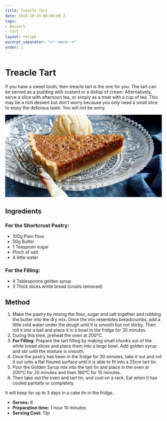 ```yaml
---
title: Treacle Tart
date: 2019-10-19 00:00:00 Z
tags:
- Dessert
- Tart
layout: recipe
excerpt_separator: "<!--more-->"
order: 1
---
```


# Treacle Tart

If you have a sweet tooth, then treacle tart is the one for you. The tart can be served as a pudding with custard or a dollop of cream. Alternatively, serve a slice with afternoon tea, or simply as a treat with a cup of tea. This may be a rich dessert but don't worry because you only need a small slice to enjoy the delicious taste. You will not be sorry.

<!--more-->

[![Treacle Tart and Ice Cream](/_uploads/TreacleTart.jpg)](/_uploads/TreacleTart.jpg)

## Ingredients

### For the Shortcrust Pastry:		
- 100g Plain flour					
- 50g Butter					
- 1 Teaspoon sugar
- Pinch of salt
- A little water

### For the Filling:
- 4 Tablespoons golden syrup
- 3 Thick slices white bread (crusts removed)

## Method

1. Make the pastry by mixing the flour, sugar and salt together and rubbing the butter into the dry mix. Once the mix resembles breadcrumbs, add a little cold water under the dough until it is  smooth but not sticky. Then roll it into a ball and place it in a bowl in the fridge for 30 minutes.
2. During this time, preheat the oven at 200°C.
3. **For Filling:** Prepare the tart filling by making small chunks out of the white bread slices and place them into a large bowl. Add golden syrup and stir until the mixture is smooth.
4. Once the pastry has been in the fridge for 30 minutes, take it out and roll it out onto a flat floured surface until it is able to fit into a 25cm tart tin.
5. Pour the Golden Syrup mix into the tart tin and place in the oven at 200°C for 20 minutes and then 180°C for 10 minutes.
6. Then take out the oven and tart tin, and cool on a rack. Eat when it has cooled partially or completely.

It will keep for up to 3 days in a cake tin in the fridge.

- **Serves:** 8
- **Preparation time:** 1 hour 10 minutes
- **Serving Cost:** 13p
